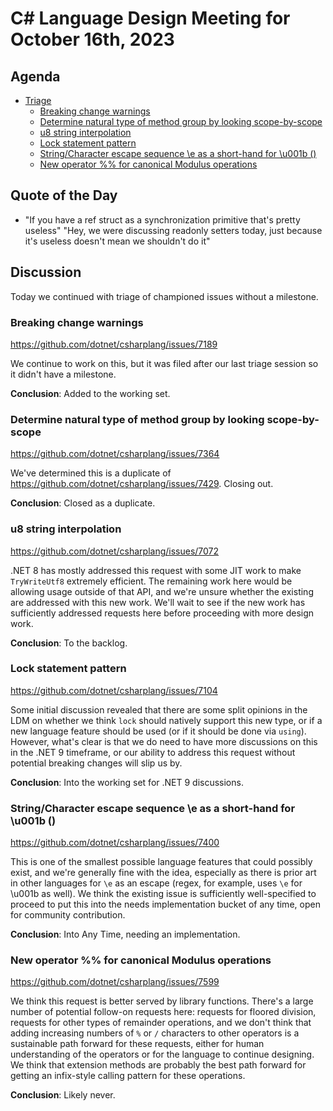 # C# Language Design Meeting for October 16th, 2023

## Agenda

- [Triage](#discussion)
    - [Breaking change warnings](#breaking-change-warnings)
    - [Determine natural type of method group by looking scope-by-scope](#determine-natural-type-of-method-group-by-looking-scope-by-scope)
    - [u8 string interpolation](#u8-string-interpolation)
    - [Lock statement pattern](#lock-statement-pattern)
    - [String/Character escape sequence \\e as a short-hand for \\u001b ()](#stringcharacter-escape-sequence-e-as-a-short-hand-for-u001b-)
    - [New operator %% for canonical Modulus operations](#new-operator--for-canonical-modulus-operations)

## Quote of the Day

- "If you have a ref struct as a synchronization primitive that's pretty useless" "Hey, we were discussing readonly setters today, just because it's useless doesn't mean we shouldn't do it"

## Discussion

Today we continued with triage of championed issues without a milestone.

### Breaking change warnings

https://github.com/dotnet/csharplang/issues/7189

We continue to work on this, but it was filed after our last triage session so it didn't have a milestone.

**Conclusion**: Added to the working set.

### Determine natural type of method group by looking scope-by-scope

https://github.com/dotnet/csharplang/issues/7364

We've determined this is a duplicate of https://github.com/dotnet/csharplang/issues/7429. Closing out.

**Conclusion**: Closed as a duplicate.

### u8 string interpolation

https://github.com/dotnet/csharplang/issues/7072

.NET 8 has mostly addressed this request with some JIT work to make `TryWriteUtf8` extremely efficient. The remaining work here would be allowing usage outside of that
API, and we're unsure whether the existing are addressed with this new work. We'll wait to see if the new work has sufficiently addressed requests here before proceeding
with more design work.

**Conclusion**: To the backlog.

### Lock statement pattern

https://github.com/dotnet/csharplang/issues/7104

Some initial discussion revealed that there are some split opinions in the LDM on whether we think `lock` should natively support this new type, or if a new language feature
should be used (or if it should be done via `using`). However, what's clear is that we do need to have more discussions on this in the .NET 9 timeframe, or our ability to
address this request without potential breaking changes will slip us by.

**Conclusion**: Into the working set for .NET 9 discussions.

### String/Character escape sequence \e as a short-hand for \u001b (<ESCAPE>)

https://github.com/dotnet/csharplang/issues/7400

This is one of the smallest possible language features that could possibly exist, and we're generally fine with the idea, especially as there is prior art in other languages
for `\e` as an escape (regex, for example, uses `\e` for \u001b as well). We think the existing issue is sufficiently well-specified to proceed to put this into the needs
implementation bucket of any time, open for community contribution.

**Conclusion**: Into Any Time, needing an implementation.

### New operator %% for canonical Modulus operations

https://github.com/dotnet/csharplang/issues/7599

We think this request is better served by library functions. There's a large number of potential follow-on requests here: requests for floored division, requests for
other types of remainder operations, and we don't think that adding increasing numbers of `%` or `/` characters to other operators is a sustainable path forward for these
requests, either for human understanding of the operators or for the language to continue designing. We think that extension methods are probably the best path forward for
getting an infix-style calling pattern for these operations.

**Conclusion**: Likely never.

